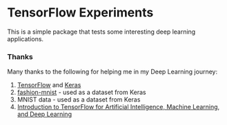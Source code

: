 # TensorFlow Experiments

This is a simple package that tests some interesting deep learning applications.     

### Thanks
Many thanks to the following for helping me in my Deep Learning journey:
1. [TensorFlow](https://www.tensorflow.org/) and [Keras](https://keras.io/) 
2. [fashion-mnist](https://github.com/zalandoresearch/fashion-mnist) - used as a dataset from Keras
3. MNIST data - used as a dataset from Keras
4. [Introduction to TensorFlow for Artificial Intelligence, Machine Learning, and Deep Learning](https://www.coursera.org/learn/introduction-tensorflow/home/welcome)

